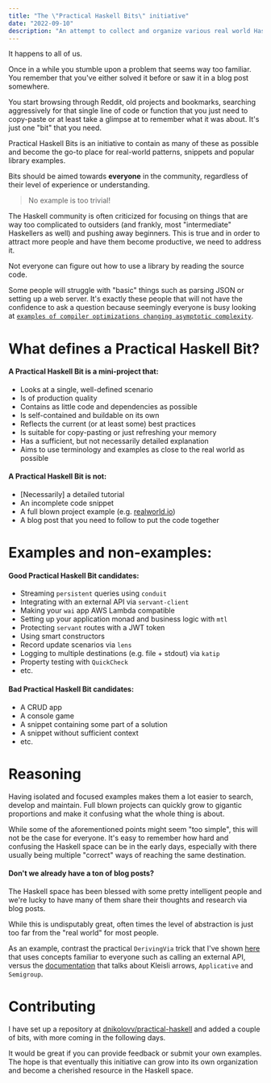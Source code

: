 ```yaml
---
title: "The \"Practical Haskell Bits\" initiative"
date: "2022-09-10"
description: "An attempt to collect and organize various real world Haskell patterns, snippets and popular library examples."
---
```


It happens to all of us.

Once in a while you stumble upon a problem that seems way too familiar. You remember that you've either solved it before or saw it in a blog post somewhere.

You start browsing through Reddit, old projects and bookmarks, searching aggressively for that single line of code or function that you just need to copy-paste or at least take a glimpse at to remember what it was about. It's just one "bit" that you need.

Practical Haskell Bits is an initiative to contain as many of these as possible and become the go-to place for real-world patterns, snippets and popular library examples.

Bits should be aimed towards **everyone** in the community, regardless of their level of experience or understanding.

> No example is too trivial!

The Haskell community is often criticized for focusing on things that are way too complicated to outsiders (and frankly, most "intermediate" Haskellers as well) and pushing away beginners. This is true and in order to attract more people and have them become productive, we need to address it.

Not everyone can figure out how to use a library by reading the source code.

Some people will struggle with "basic" things such as parsing JSON or setting up a web server. It's exactly these people that will not have the confidence to ask a question because seemingly everyone is busy looking at [`examples of compiler optimizations changing asymptotic complexity`](https://www.reddit.com/r/haskell/comments/xah8v1/examples_of_compiler_optimizations_changing/).

# What defines a Practical Haskell Bit?

#### A Practical Haskell Bit is a **mini-project** that:


* Looks at a single, well-defined scenario
* Is of production quality
* Contains as little code and dependencies as possible
* Is self-contained and buildable on its own
* Reflects the current (or at least some) best practices
* Is suitable for copy-pasting or just refreshing your memory
* Has a sufficient, but not necessarily detailed explanation
* Aims to use terminology and examples as close to the real world as possible

#### A Practical Haskell Bit is **not**:

* [Necessarily] a detailed tutorial
* An incomplete code snippet
* A full blown project example (e.g. [realworld.io](realworld.io))
* A blog post that you need to follow to put the code together

# Examples and non-examples:

#### Good Practical Haskell Bit candidates:

* Streaming `persistent` queries using `conduit`
* Integrating with an external API via `servant-client`
* Making your `wai` app AWS Lambda compatible
* Setting up your application monad and business logic with `mtl`
* Protecting `servant` routes with a JWT token
* Using smart constructors
* Record update scenarios via `lens`
* Logging to multiple destinations (e.g. file + stdout) via `katip`
* Property testing with `QuickCheck`
* etc.

#### Bad Practical Haskell Bit candidates:

* A CRUD app
* A console game
* A snippet containing some part of a solution
* A snippet without sufficient context
* etc.

# Reasoning

Having isolated and focused examples makes them a lot easier to search, develop and maintain. Full blown projects can quickly grow to gigantic proportions and make it confusing what the whole thing is about.

While some of the aforementioned points might seem "too simple", this will not be the case for everyone. It's easy to remember how hard and confusing the Haskell space can be in the early days, especially with there usually being multiple "correct" ways of reaching the same destination.

#### Don't we already have a ton of blog posts?

The Haskell space has been blessed with some pretty intelligent people and we're lucky to have many of them share their thoughts and research via blog posts.

While this is undisputably great, often times the level of abstraction is just too far from the "real world" for most people.

As an example, contrast the practical `DerivingVia` trick that I've shown [here](/practical-haskell-deriving-via) that uses concepts familiar to everyone such as calling an external API, versus the [documentation](https://ghc.gitlab.haskell.org/ghc/doc/users_guide/exts/deriving_via.html) that talks about Kleisli arrows, `Applicative` and `Semigroup`.

# Contributing

I have set up a repository at [dnikolovv/practical-haskell](https://github.com/dnikolovv/practical-haskell) and added a couple of bits, with more coming in the following days.

It would be great if you can provide feedback or submit your own examples. The hope is that eventually this initiative can grow into its own organization and become a cherished resource in the Haskell space.